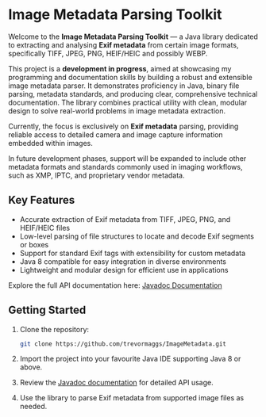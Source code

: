 # Image Metadata Parsing Toolkit

Welcome to the **Image Metadata Parsing Toolkit** — a Java library dedicated to extracting and analysing **Exif metadata** from certain image formats, specifically TIFF, JPEG, PNG, HEIF/HEIC and possibly WEBP.

This project is a **development in progress**, aimed at showcasing my programming and documentation skills by building a robust and extensible image metadata parser. It demonstrates proficiency in Java, binary file parsing, metadata standards, and producing clear, comprehensive technical documentation. The library combines practical utility with clean, modular design to solve real-world problems in image metadata extraction.

Currently, the focus is exclusively on **Exif metadata** parsing, providing reliable access to detailed camera and image capture information embedded within images.

In future development phases, support will be expanded to include other metadata formats and standards commonly used in imaging workflows, such as XMP, IPTC, and proprietary vendor metadata.

## Key Features

* Accurate extraction of Exif metadata from TIFF, JPEG, PNG, and HEIF/HEIC files
* Low-level parsing of file structures to locate and decode Exif segments or boxes
* Support for standard Exif tags with extensibility for custom metadata
* Java 8 compatible for easy integration in diverse environments
* Lightweight and modular design for efficient use in applications

Explore the full API documentation here: [Javadoc Documentation](https://trevormaggs.github.io/ImageMetadata/)

## Getting Started

1. Clone the repository:

   ```bash
   git clone https://github.com/trevormaggs/ImageMetadata.git
   ```
2. Import the project into your favourite Java IDE supporting Java 8 or above.
3. Review the [Javadoc documentation](https://trevormaggs.github.io/ImageMetadata/) for detailed API usage.
4. Use the library to parse Exif metadata from supported image files as needed.
   

